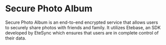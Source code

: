 # Secure Photo Album

Secure Photo Album is an end-to-end encrypted service that allows users to securely share photos with friends and family. It utilizes Etebase, an SDK developed by EteSync which ensures that users are in complete control of their data.
